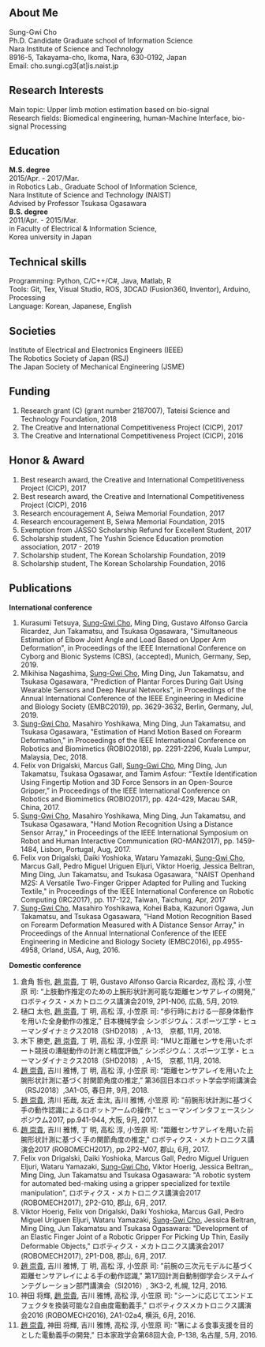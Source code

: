 ## About Me
Sung-Gwi Cho  
Ph.D. Candidate
Graduate school of Information Science  
Nara Institute of Science and Technology  
8916-5, Takayama-cho, Ikoma, Nara, 630-0192, Japan  
Email: cho.sungi.cg3[at]is.naist.jp  

## Research Interests
Main topic: Upper limb motion estimation based on bio-signal  
Research fields: Biomedical engineering, human-Machine Interface, bio-signal Processing

## Education
**M.S. degree**  
2015/Apr. - 2017/Mar.   
in Robotics Lab., Graduate School of Information Science,  
Nara Institute of Science and Technology (NAIST)  
Advised by Professor Tsukasa Ogasawara  
 **B.S. degree**   
2011/Apr. - 2015/Mar.  
in Faculty of Electrical & Information Science,  
Korea university in Japan  

## Technical skills
Programming: Python, C/C++/C#, Java, Matlab, R  
Tools: Git, Tex, Visual Studio, ROS, 3DCAD (Fusion360, Inventor), Arduino, Processing  
Language: Korean, Japanese, English  

## Societies
Institute of Electrical and Electronics Engineers (IEEE)  
The Robotics Society of Japan (RSJ)  
The Japan Society of Mechanical Engineering (JSME)  

## Funding
1. Research grant (C) (grant number 2187007), Tateisi Science and Technology Foundation, 2018
1. The Creative and International Competitiveness Project (CICP), 2017
1. The Creative and International Competitiveness Project (CICP), 2016

## Honor & Award
1. Best research award, the Creative and International Competitiveness Project (CICP), 2017
1. Best research award, the Creative and International Competitiveness Project (CICP), 2016
1. Research encouragement A, Seiwa Memorial Foundation, 2017
1. Research encouragement B, Seiwa Memorial Foundation, 2015
1. Exemption from JASSO Scholarship Refund for Excellent Student, 2017
1. Scholarship student, The Yushin Science Education promotion association, 2017 - 2019
1. Scholarship student, The Korean Scholarship Foundation, 2019
1. Scholarship student, The Korean Scholarship Foundation, 2016

## Publications
**International conference**
1. Kurasumi Tetsuya, <u>Sung-Gwi Cho</u>, Ming Ding, Gustavo Alfonso Garcia Ricardez, Jun Takamatsu, and Tsukasa Ogasawara, "Simultaneous Estimation of Elbow Joint Angle and Load Based on Upper Arm Deformation", in Proceedings of the IEEE International Conference on Cyborg and Bionic Systems (CBS), (accepted), Munich, Germany, Sep, 2019.
1. Mikihisa Nagashima, <u>Sung-Gwi Cho</u>, Ming Ding, Jun Takamatsu, and Tsukasa Ogasawara, "Prediction of Plantar Forces During Gait Using Wearable Sensors and Deep Neural Networks", in Proceedings of the Annual International Conference of the IEEE Engineering in Medicine and Biology Society (EMBC2019), pp. 3629-3632, Berlin, Germany, Jul, 2019.
1. <u>Sung-Gwi Cho</u>, Masahiro Yoshikawa, Ming Ding, Jun Takamatsu, and Tsukasa Ogasawara, "Estimation of Hand Motion Based on Forearm Deformation," in Proceedings of the IEEE International Conference on Robotics and Biomimetics (ROBIO2018), pp. 2291-2296, Kuala Lumpur, Malaysia, Dec, 2018.
1. Felix von Drigalski, Marcus Gall, <u>Sung-Gwi Cho</u>, Ming Ding, Jun Takamatsu, Tsukasa Ogasawar, and Tamim Asfour: “Textile Identification Using Fingertip Motion and 3D Force Sensors in an Open-Source Gripper,” in Proceedings of the IEEE International Conference on Robotics and Biomimetics (ROBIO2017), pp. 424-429, Macau SAR, China, 2017. 
1. <u>Sung-Gwi Cho</u>, Masahiro Yoshikawa, Ming Ding, Jun Takamatsu, and Tsukasa Ogasawara, "Hand Motion Recognition Using a Distance Sensor Array," in Proceedings of the IEEE International Symposium on Robot and Human Interactive Communication (RO-MAN2017), pp. 1459-1484, Lisbon, Portugal, Aug, 2017.
1. Felix von Drigalski, Daiki Yoshioka, Wataru Yamazaki, <u>Sung-Gwi Cho</u>, Marcus Gall, Pedro Miguel Uriguen Eljuri, Viktor Hoerig, Jessica Beltran, Ming Ding, Jun Takamatsu, and Tsukasa Ogasawara, "NAIST Openhand M2S: A Versatile Two-Finger Gripper Adapted for Pulling and Tucking Textile," in Proceedings of the IEEE International Conference on Robotic Computing (IRC2017), pp. 117-122, Taiwan, Taichung, Apr, 2017
1. <u>Sung-Gwi Cho</u>, Masahiro Yoshikawa, Kohei Baba, Kazunori Ogawa, Jun Takamatsu, and Tsukasa Ogasawara, "Hand Motion Recognition Based on Forearm Deformation Measured with A Distance Sensor Array," in Proceedings of the Annual International Conference of the IEEE Engineering in Medicine and Biology Society (EMBC2016), pp.4955-4958, Orland, USA, Aug, 2016.

**Domestic conference**
1. 倉角 哲也, <u>趙 崇貴</u>, 丁 明, Gustavo Alfonso Garcia Ricardez, 高松 淳, 小笠原 司: “上肢動作推定のための上腕形状計測可能な距離センサアレイの開発,” ロボティクス・メカトロニクス講演会2019, 2P1-N06, 広島, 5月, 2019. 
1. 樋口 太也, <u>趙 崇貴</u>, 丁 明, 高松 淳, 小笠原 司: “歩行時における一部身体動作を用いた全身動作の推定,” 日本機械学会 シンポジウム：スポーツ工学・ヒューマンダイナミクス2018（SHD2018）, A-13,　京都, 11月, 2018.
1. 木下 勝吏, <u>趙 崇貴</u>, 丁 明, 高松 淳, 小笠原 司: “IMUと距離センサを用いたボート競技の漕艇動作の計測と精度評価,” シンポジウム：スポーツ工学・ヒューマンダイナミクス2018（SHD2018）, A-15,　京都, 11月, 2018.
1. <u>趙 崇貴</u>, 吉川 雅博, 丁 明, 高松 淳, 小笠原 司: “距離センサアレイを用いた上腕形状計測に基づく肘関節角度の推定,” 第36回日本ロボット学会学術講演会（RSJ2018）,3A1-05, 春日井, 9月, 2018. 
1. <u>趙 崇貴</u>, 清川 拓哉, 友近 圭汰, 吉川 雅博, 小笠原 司: "前腕形状計測に基づく手の動作認識によるロボットアームの操作," ヒューマンインタフェースシンポジウム2017, pp.941-944, 大阪, 9月, 2017.
1. <u>趙 崇貴</u>, 吉川 雅博, 丁 明, 高松 淳, 小笠原 司: "距離センサアレイを用いた前腕形状計測に基づく手の関節角度の推定," ロボティクス・メカトロニクス講演会2017 (ROBOMECH2017), pp.2P2-M07, 郡山, 6月, 2017.
1. Felix von Drigalski, Daiki Yoshioka, Marcus Gall, Pedro Miguel Uriguen Eljuri, Wataru Yamazaki, <u>Sung-Gwi Cho</u>, Viktor Hoerig, Jessica Beltran,, Ming Ding, Jun Takamatsu and Tsukasa Ogasawara: "A robotic system for automated bed-making using a gripper specialized for textile manipulation", ロボティクス・メカトロニクス講演会2017 (ROBOMECH2017), 2P2-G10, 郡山, 6月, 2017.
1. Viktor Hoerig, Felix von Drigalski, Daiki Yoshioka, Marcus Gall, Pedro Miguel Uriguen Eljuri, Wataru Yamazaki, <u>Sung-Gwi Cho</u>, Jessica Beltran, Ming Ding, Jun Takamatsu and Tsukasa Ogasawara: "Development of an Elastic Finger Joint of a Robotic Gripper For Picking Up Thin, Easily Deformable Objects," ロボティクス・メカトロニクス講演会2017 (ROBOMECH2017), 2P1-D08, 郡山, 6月, 2017.
1. <u>趙 崇貴</u>, 吉川 雅博, 丁 明, 高松 淳, 小笠原 司: "前腕の三次元モデルに基づく距離センサアレイによる手の動作認識," 第17回計測自動制御学会システムインテグレーション部門講演会（SI2016）, 3K3-2, 札幌, 12月, 2016.
1. 神田 将輝, <u>趙 崇貴</u>, 吉川 雅博, 高松 淳, 小笠原 司: "シーンに応じてエンドエフェクタを換装可能な2自由度電動義手," ロボティクスメカトロニクス講演会2016 (ROBOMECH2016), 2A1-02a4, 横浜, 6月, 2016.
1. <u>趙 崇貴</u>, 神田 将輝, 吉川 雅博, 高松 淳, 小笠原 司: "箸による食事支援を目的とした電動義手の開発," 日本家政学会第68回大会, P-138, 名古屋, 5月, 2016.
